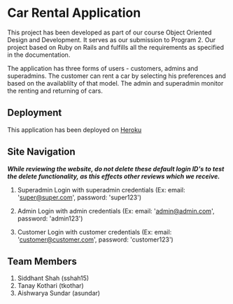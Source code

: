 # Car Rental Application 

This project has been developed as part of our course Object Oriented Design and Development.
It serves as our submission to Program 2.
Our project based on Ruby on Rails and fulfills all the requirements as specified in the documentation.


The application has three forms of users - customers, admins and superadmins.
The customer can rent a car by selecting his preferences and based on the availablilty of that model.
The admin and superadmin monitor the renting and returning of cars.


## Deployment
This application has been deployed on [Heroku](http://rentonecar.herokuapp.com/) 


## Site Navigation

_**While reviewing the website, do not delete these default login ID's to test the delete functionality, as this effects other reviews which we receive.**_

1. Superadmin
Login with superadmin credentials (Ex: email: 'super@super.com', password: 'super123')


2. Admin
Login with admin credentials (Ex: email: 'admin@admin.com', password: 'admin123')


3. Customer
Login with customer credentials (Ex: email: 'customer@customer.com', password: 'customer123')


## Team Members
1. Siddhant Shah (sshah15)
2. Tanay Kothari (tkothar)
3. Aishwarya Sundar (asundar)

